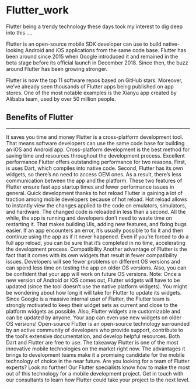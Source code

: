 # Flutter_work
Flutter being a trendy technology these days took my interest to dig deep into this ....

Flutter is an open-source mobile SDK developer can use to build native-looking Android and iOS applications from the same code base. Flutter has been around since 2015 when Google introduced it and remained in the beta stage before its official launch in December 2018. Since then, the buzz around Flutter has been growing stronger.

Flutter is now the top 11 software repos based on GitHub stars. Moreover, we’ve already seen thousands of Flutter apps being published on app stores. One of the most notable examples is the Xianyu app created by Alibaba team, used by over 50 million people.

Benefits of Flutter
--------------------
--------------------
It saves you time and money
Flutter is a cross-platform development tool. That means software developers can use the same code base for building an iOS and Android app. Cross-platform development is the best method for saving time and resources throughout the development process.
Excellent performance
Flutter offers outstanding performance for two reasons. First, is uses Dart, which compiles into native code. Second, Flutter has its own widgets, so there’s no need to access OEM ones. As a result, there’s less communication between the app and the platform. These two features of Flutter ensure fast app startup times and fewer performance issues in general.
Quick development thanks to hot reload
Flutter is gaining a lot of traction among mobile developers because of hot reload. Hot reload allows to instantly view the changes applied to the code on emulators, simulators, and hardware. The changed code is reloaded in less than a second. All the while, the app is running and developers don’t need to waste time on restarting it.
That makes building UIs, adding new features, and fixing bugs easier. If an app encounters an error, it’s usually possible to fix it and then continue using the app as if it never happened. Even if you’re forced to do a full app reload, you can be sure that it’s completed in no time, accelerating the development process.
Compatibility
Another advantage of Flutter is the fact that it comes with its own widgets that result in fewer compatibility issues. Developers will see fewer problems on different OS versions and can spend less time on testing the app on older OS versions. Also, you can be confident that your app will work on future OS versions.
Note: Once a new version of Android or iOS comes out, Flutter widgets will have to be updated (since the tool doesn’t use the native platform widgets). You might be wondering about how long it will take for Flutter to update its widgets.
Since Google is a massive internal user of Flutter, the Flutter team is strongly motivated to keep their widget sets as current and close to the platform widgets as possible. Also, Flutter widgets are customizable and can be updated by anyone. Your app can even use new widgets on older OS versions!
Open-source
Flutter is an open-source technology surrounded by an active community of developers who provide support, contribute to the tool’s extensive documentation, and develop helpful resources. Both Dart and Flutter are free to use.
The takeaway
Flutter is one of the most innovative mobile technologies on the market right now. The advantages it brings to development teams make it a promising candidate for the mobile technology of choice in the near future.
Are you looking for a team of Flutter experts? Look no further! Our Flutter specialists know how to make the most out of this technology for a mobile development project. Get in touch with our consultants to learn how Flutter could take your project to the next level.
